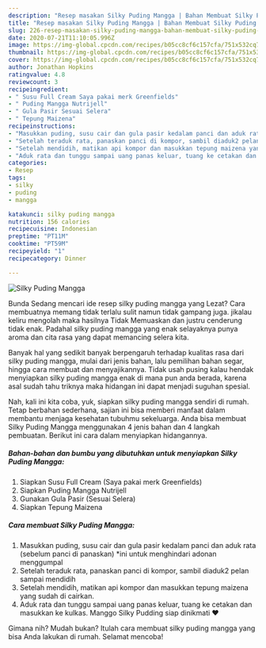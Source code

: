 ```yaml
---
description: "Resep masakan Silky Puding Mangga | Bahan Membuat Silky Puding Mangga Yang Bikin Ngiler"
title: "Resep masakan Silky Puding Mangga | Bahan Membuat Silky Puding Mangga Yang Bikin Ngiler"
slug: 226-resep-masakan-silky-puding-mangga-bahan-membuat-silky-puding-mangga-yang-bikin-ngiler
date: 2020-07-21T11:10:05.996Z
image: https://img-global.cpcdn.com/recipes/b05cc8cf6c157cfa/751x532cq70/silky-puding-mangga-foto-resep-utama.jpg
thumbnail: https://img-global.cpcdn.com/recipes/b05cc8cf6c157cfa/751x532cq70/silky-puding-mangga-foto-resep-utama.jpg
cover: https://img-global.cpcdn.com/recipes/b05cc8cf6c157cfa/751x532cq70/silky-puding-mangga-foto-resep-utama.jpg
author: Jonathan Hopkins
ratingvalue: 4.8
reviewcount: 3
recipeingredient:
- " Susu Full Cream Saya pakai merk Greenfields"
- " Puding Mangga Nutrijell"
- " Gula Pasir Sesuai Selera"
- " Tepung Maizena"
recipeinstructions:
- "Masukkan puding, susu cair dan gula pasir kedalam panci dan aduk rata (sebelum panci di panaskan) *ini untuk menghindari adonan menggumpal"
- "Setelah teraduk rata, panaskan panci di kompor, sambil diaduk2 pelan sampai mendidih"
- "Setelah mendidih, matikan api kompor dan masukkan tepung maizena yang sudah di cairkan."
- "Aduk rata dan tunggu sampai uang panas keluar, tuang ke cetakan dan masukkan ke kulkas. Manggo Silky Pudding siap dinikmati ❤"
categories:
- Resep
tags:
- silky
- puding
- mangga

katakunci: silky puding mangga 
nutrition: 156 calories
recipecuisine: Indonesian
preptime: "PT11M"
cooktime: "PT59M"
recipeyield: "1"
recipecategory: Dinner

---
```



![Silky Puding Mangga](https://img-global.cpcdn.com/recipes/b05cc8cf6c157cfa/751x532cq70/silky-puding-mangga-foto-resep-utama.jpg)

Bunda Sedang mencari ide resep silky puding mangga yang Lezat? Cara membuatnya memang tidak terlalu sulit namun tidak gampang juga. jikalau keliru mengolah maka hasilnya Tidak Memuaskan dan justru cenderung tidak enak. Padahal silky puding mangga yang enak selayaknya punya aroma dan cita rasa yang dapat memancing selera kita.

Banyak hal yang sedikit banyak berpengaruh terhadap kualitas rasa dari silky puding mangga, mulai dari jenis bahan, lalu pemilihan bahan segar, hingga cara membuat dan menyajikannya. Tidak usah pusing kalau hendak menyiapkan silky puding mangga enak di mana pun anda berada, karena asal sudah tahu triknya maka hidangan ini dapat menjadi suguhan spesial.




Nah, kali ini kita coba, yuk, siapkan silky puding mangga sendiri di rumah. Tetap berbahan sederhana, sajian ini bisa memberi manfaat dalam membantu menjaga kesehatan tubuhmu sekeluarga. Anda bisa membuat Silky Puding Mangga menggunakan 4 jenis bahan dan 4 langkah pembuatan. Berikut ini cara dalam menyiapkan hidangannya.

<!--inarticleads1-->

##### Bahan-bahan dan bumbu yang dibutuhkan untuk menyiapkan Silky Puding Mangga:

1. Siapkan  Susu Full Cream (Saya pakai merk Greenfields)
1. Siapkan  Puding Mangga Nutrijell
1. Gunakan  Gula Pasir (Sesuai Selera)
1. Siapkan  Tepung Maizena




<!--inarticleads2-->

##### Cara membuat Silky Puding Mangga:

1. Masukkan puding, susu cair dan gula pasir kedalam panci dan aduk rata (sebelum panci di panaskan) *ini untuk menghindari adonan menggumpal
1. Setelah teraduk rata, panaskan panci di kompor, sambil diaduk2 pelan sampai mendidih
1. Setelah mendidih, matikan api kompor dan masukkan tepung maizena yang sudah di cairkan.
1. Aduk rata dan tunggu sampai uang panas keluar, tuang ke cetakan dan masukkan ke kulkas. Manggo Silky Pudding siap dinikmati ❤




Gimana nih? Mudah bukan? Itulah cara membuat silky puding mangga yang bisa Anda lakukan di rumah. Selamat mencoba!
